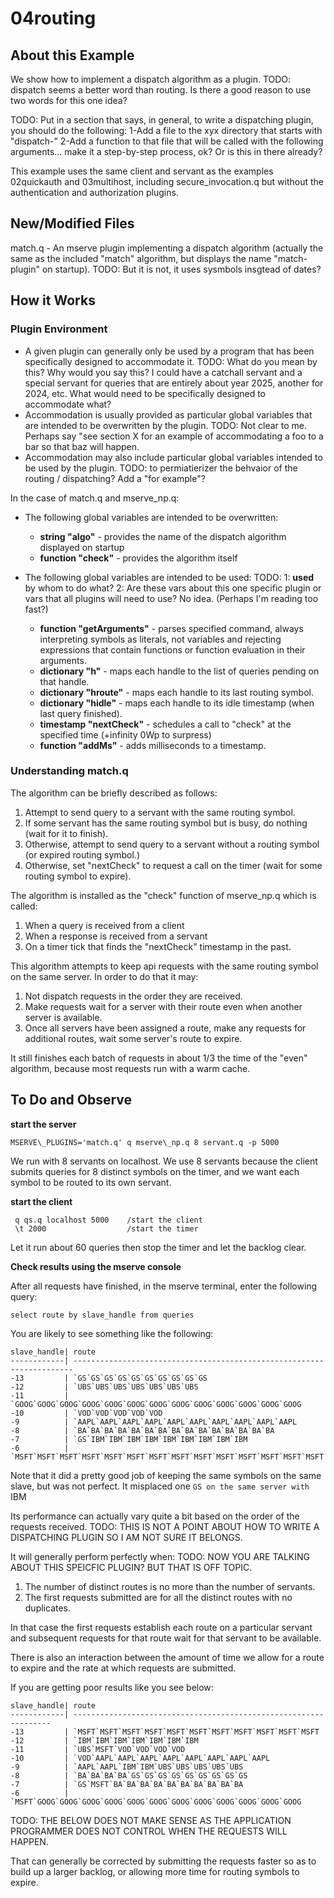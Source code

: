 # 04routing

## About this Example

We show how to implement a dispatch algorithm as a plugin.  TODO: dispatch seems a better word than routing. Is there a good reason to use two words for this one idea?

TODO: Put in a section that says, in general, to write a dispatching plugin, you should do the following: 1-Add a file to the xyx directory that starts with "dispatch-" 2-Add a function to that file that will be called with the following arguments... make it a step-by-step process, ok? Or is this in there already? 

This example uses the same client and servant as the examples 02quickauth and 03multihost,
including secure\_invocation.q but without the authentication and authorization plugins.

## New/Modified Files

match.q - An mserve plugin implementing a dispatch algorithm (actually the same as the included "match" algorithm,
but displays the name "match-plugin" on startup).  TODO: But it is not, it uses sysmbols insgtead of dates? 

## How it Works

### Plugin Environment  

 - A given plugin can generally only be used by a program that has been specifically designed to accommodate it. TODO: What do you mean by this? Why would you say this? I could have a catchall servant and a special servant for queries that are entirely about year 2025, another for 2024, etc. What would need to be specifically designed to accommodate what? 
 - Accommodation is usually provided as particular global variables that are intended to be overwritten by the plugin. TODO: Not clear to me. Perhaps say "see section X for an example of accommodating a foo to a bar so that baz will happen. 
 - Accommodation may also include particular global variables intended to be used by the plugin. TODO: to permiatierizer the behvaior of the routing / dispatching? Add a "for example"? 

In the case of match.q and mserve\_np.q:

 - The following global variables are intended to be overwritten:
   - **string "algo"**     - provides the name of the dispatch algorithm displayed on startup
   - **function "check"**  - provides the algorithm itself

 - The following global variables are intended to be used: TODO: 1: **used** by whom to do what? 2: Are these vars about this one specific plugin or vars that all plugins will need to use? No idea. (Perhaps I'm reading too fast?)
   - **function "getArguments"** - parses specified command, always interpreting symbols as literals, not variables
     and rejecting expressions that contain functions or function evaluation in their arguments.
   - **dictionary "h"**        - maps each handle to the list of queries pending on that handle.
   - **dictionary "hroute"**   - maps each handle to its last routing symbol.
   - **dictionary "hidle"**    - maps each handle to its idle timestamp (when last query finished).
   - **timestamp "nextCheck"** - schedules a call to "check" at the specified time (+infinity 0Wp to surpress)
   - **function "addMs"**      - adds milliseconds to a timestamp.

### Understanding match.q

The algorithm can be briefly described as follows:
1. Attempt to send query to a servant with the same routing symbol. 
2. If some servant has the same routing symbol but is busy, do nothing (wait for it to finish).
3. Otherwise, attempt to send query to a servant without a routing symbol (or expired routing symbol.)
4. Otherwise, set "nextCheck" to request a call on the timer (wait for some routing symbol to expire).

The algorithm is installed as the "check" function of mserve\_np.q which is called:
1. When a query is received from a client
2. When a response is received from a servant
3. On a timer tick that finds the "nextCheck" timestamp in the past.

This algorithm attempts to keep api requests with the same routing symbol on the same server.
In order to do that it may:
1. Not dispatch requests in the order they are received.
2. Make requests wait for a server with their route even when another server is available.
3. Once all servers have been assigned a route, make any requests for additional routes,
   wait some server's route to expire.

It still finishes each batch of requests in about 1/3 the time of the "even" algorithm,
because most requests run with a warm cache.

## To Do and Observe

**start the server**

```
MSERVE\_PLUGINS='match.q' q mserve\_np.q 8 servant.q -p 5000
```

We run with 8 servants on localhost. 
We use 8 servants because the client submits queries for 8 distinct symbols on the timer,
and we want each symbol to be routed to its own servant.

**start the client**

```
 q qs.q localhost 5000    /start the client
 \t 2000                  /start the timer
```

Let it run about 60 queries then stop the timer and let the backlog clear.

**Check results using the mserve console**

After all requests have finished, in the mserve terminal, enter the following query:

```
select route by slave_handle from queries
```

You are likely to see something like the following:

```
slave_handle| route                                                                 
------------| ----------------------------------------------------------------------
-13         | `GS`GS`GS`GS`GS`GS`GS`GS`GS`GS                                        
-12         | `UBS`UBS`UBS`UBS`UBS`UBS`UBS                                          
-11         | `GOOG`GOOG`GOOG`GOOG`GOOG`GOOG`GOOG`GOOG`GOOG`GOOG`GOOG`GOOG`GOOG     
-10         | `VOD`VOD`VOD`VOD`VOD                                                  
-9          | `AAPL`AAPL`AAPL`AAPL`AAPL`AAPL`AAPL`AAPL`AAPL`AAPL                    
-8          | `BA`BA`BA`BA`BA`BA`BA`BA`BA`BA`BA`BA`BA`BA`BA                         
-7          | `GS`IBM`IBM`IBM`IBM`IBM`IBM`IBM`IBM`IBM                               
-6          | `MSFT`MSFT`MSFT`MSFT`MSFT`MSFT`MSFT`MSFT`MSFT`MSFT`MSFT`MSFT`MSFT`MSFT
```

Note that it did a pretty good job of keeping the same symbols on the same slave, but was not perfect.
It misplaced one `GS on the same server with `IBM

Its performance can actually vary quite a bit based on the order of the requests received. TODO: THIS IS NOT A POINT ABOUT HOW TO WRITE A DISPATCHING PLUGIN SO I AM NOT SURE IT BELONGS. 

It will generally perform perfectly when: TODO: NOW YOU ARE TALKING ABOUT THIS SPEICFIC PLUGIN? BUT THAT IS OFF TOPIC. 
1. The number of distinct routes is no more than the number of servants.
2. The first requests submitted are for all the distinct routes with no duplicates.

In that case the first requests establish each route on a particular servant and subsequent
requests for that route wait for that servant to be available.

There is also an interaction between the amount of time we allow for a route to expire
and the rate at which requests are submitted.

If you are getting poor results like you see below:

```
slave_handle| route                                                            
------------| -----------------------------------------------------------------
-13         | `MSFT`MSFT`MSFT`MSFT`MSFT`MSFT`MSFT`MSFT`MSFT`MSFT`MSFT          
-12         | `IBM`IBM`IBM`IBM`IBM`IBM`IBM                                     
-11         | `UBS`MSFT`VOD`VOD`VOD`VOD                                        
-10         | `VOD`AAPL`AAPL`AAPL`AAPL`AAPL`AAPL`AAPL`AAPL                     
-9          | `AAPL`AAPL`IBM`IBM`UBS`UBS`UBS`UBS`UBS                           
-8          | `BA`BA`BA`BA`GS`GS`GS`GS`GS`GS`GS`GS`GS                          
-7          | `GS`MSFT`BA`BA`BA`BA`BA`BA`BA`BA`BA`BA                           
-6          | `MSFT`GOOG`GOOG`GOOG`GOOG`GOOG`GOOG`GOOG`GOOG`GOOG`GOOG`GOOG`GOOG
```

TODO: THE BELOW DOES NOT MAKE SENSE AS THE APPLICATION PROGRAMMER DOES NOT CONTROL WHEN THE REQUESTS WILL HAPPEN. 

That can generally be corrected by submitting the requests faster so as to build up
a larger backlog, or allowing more time for routing symbols to expire.




